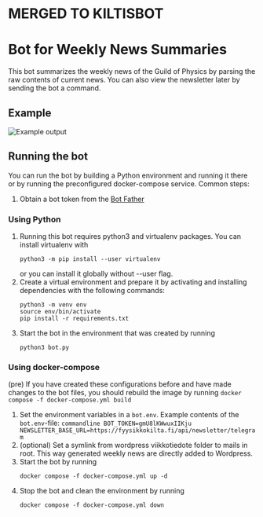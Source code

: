 # MERGED TO KILTISBOT

# Bot for Weekly News Summaries

This bot summarizes the weekly news of the Guild of Physics by parsing the raw contents of current news. You can also view the newsletter later by sending the bot a command.

## Example

![Example output](https://user-images.githubusercontent.com/7860886/129439552-33341bc9-7403-4da5-89c2-40a85424ce04.png)

## Running the bot

You can run the bot by building a Python environment and running it there or by running the preconfigured docker-compose service.
Common steps:

1. Obtain a bot token from the [Bot Father](https://t.me/botfather)

### Using Python

1. Running this bot requires python3 and virtualenv packages. You can install virtualenv with
   ```commandline
   python3 -m pip install --user virtualenv
   ```
   or you can install it globally without --user flag.
2. Create a virtual environment and prepare it by activating and installing dependencies with the following commands:
   ```commandline
   python3 -m venv env
   source env/bin/activate
   pip install -r requirements.txt
   ```
3. Start the bot in the environment that was created by running
   ```commandline
   python3 bot.py
   ```

### Using docker-compose

(pre) If you have created these configurations before and have made changes to the bot files, you should rebuild the image by running
`docker compose -f docker-compose.yml build`

1. Set the environment variables in a `bot.env`.
   Example contents of the `bot.env`-file:
   `commandline
BOT_TOKEN=gmU8lKWwuxIIKju
NEWSLETTER_BASE_URL=https://fyysikkokilta.fi/api/newsletter/telegram
`
2. (optional) Set a symlink from wordpress viikkotiedote folder to mails in root. This way generated weekly news are directly added to Wordpress.
3. Start the bot by running
   ```commandline
   docker compose -f docker-compose.yml up -d
   ```
4. Stop the bot and clean the environment by running
   ```commandline
   docker compose -f docker-compose.yml down
   ```
